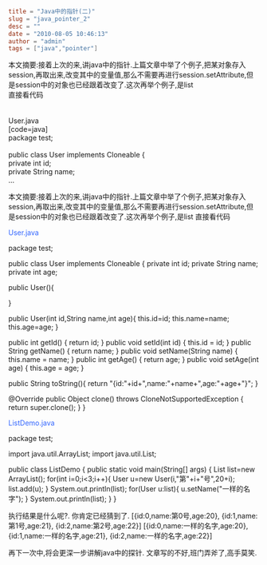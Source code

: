 ```toml
title = "Java中的指针(二)"
slug = "java_pointer_2"
desc = ""
date = "2010-08-05 10:46:13"
author = "admin"
tags = ["java","pointer"]
```

本文摘要:接着上次的来,讲java中的指针.上篇文章中举了个例子,把某对象存入session,再取出来,改变其中的变量值,那么不需要再进行session.setAttribute,但是session中的对象也已经跟着改变了.这次再举个例子,是list<br/>直接看代码<br/><br/><br/>User.java<br/>[code=java]<br/>package test;<br/><br/>public class User implements Cloneable {<br/>	private int id;<br/>	private String name;<br/>...


<!--more-->

本文摘要:接着上次的来,讲java中的指针.上篇文章中举了个例子,把某对象存入session,再取出来,改变其中的变量值,那么不需要再进行session.setAttribute,但是session中的对象也已经跟着改变了.这次再举个例子,是list
直接看代码

<span style="color: #3366ff;">User.java</span>

package test;

public class User implements Cloneable {
private int id;
private String name;
private int age;

public User(){

}

public User(int id,String name,int age){
this.id=id;
this.name=name;
this.age=age;
}

<!--more-->

public int getId() {
return id;
}
public void setId(int id) {
this.id = id;
}
public String getName() {
return name;
}
public void setName(String name) {
this.name = name;
}
public int getAge() {
return age;
}
public void setAge(int age) {
this.age = age;
}

public String toString(){
return "{id:"+id+",name:"+name+",age:"+age+"}";
}

@Override
public Object clone() throws CloneNotSupportedException {
return super.clone();
}
}

<span style="color: #3366ff;">ListDemo.java</span>

package test;

import java.util.ArrayList;
import java.util.List;

public class ListDemo {
public static void main(String[] args) {
List list=new ArrayList();
for(int i=0;i&lt;3;i++){
User u=new User(i,"第"+i+"号",20+i);
list.add(u);
}
System.out.println(list);
for(User u:list){
u.setName("一样的名字");
}
System.out.println(list);
}
}

执行结果是什么呢?.
你肯定已经猜到了.
[{id:0,name:第0号,age:20}, {id:1,name:第1号,age:21}, {id:2,name:第2号,age:22}]
[{id:0,name:一样的名字,age:20}, {id:1,name:一样的名字,age:21}, {id:2,name:一样的名字,age:22}]

再下一次中,将会更深一步讲解java中的探针.
文章写的不好,班门弄斧了,高手莫笑.